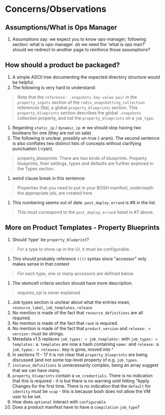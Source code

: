 # Concerns/Observations
## Assumptions/What is Ops Manager
1. Assumptions say: we expect you to know ops-manager; following section: what is ops-manager. do we need the 'what is ops man?' should we redirect to another page to reinforce those assumptions?

## How should a product be packaged?

1. A simple ASCII tree documenting the expected directory structure would be helpful.
1. The following is very hard to understand:
  > Note that the `reference: .snapshots key-value pair` in the `property_inputs` section of the `redis_snapshotting_collection` references [9a], a global `property_blueprints` section. This `property_blueprints` section describes the global `.snapshots` collection property, and not the `property_blueprints` on a `job_type`.
1. Regarding `static_ip` / `dynamic_ip` => we should stop having two booleans for one (they are not on sale)
1. The following is unclear, possibly un-true (-aram). The second sentence is also conflates two distinct lists of concepts without clarifying punctuation (-ryan).
  > property_blueprints: There are two kinds of blueprints. Property blueprints, their settings, types and defaults are further explored in the Types section.
1. weird clause break in this sentence:
  > Properties that you need to put in your BOSH manifest, underneath the appropriate job, are created here. 
1. This numbering seems out of date. `post_deploy_errand` is #6 in the list.
  > This must correspond to the `post_deploy_errand` listed in #7 above.

## More on Product Templates - Property Blueprints
1. Should 'type' be `property_blueprint`?
  > For a type to show up in the UI, it must be configurable.
1. This should probably reference `(())` syntax since "accessor" only makes sense in that context
  > For each type, one or many accessors are defined below. 

1. The stemcell criteria section should have more description.
  > requires_cpi is never explained
1. Job types section is unclear about what the entries mean, `resource_label`, `job_templates`,
 `release`
1. No mention is made of the fact that `resource_definitions` are all required.
1. No mention is made of the fact that `rank` is required.
1. No mention is made of the fact that `product_version` and `release: > version:`  must be strings.
1. Metadata v1.5 replaces `job_types: > job_templates:` with `job_types: > templates:`
  	a. `templates` are now a hash containing `name:` and `release:`
  	a. `job_types: > releases:` key is gone, moved into ^
1. In sections 11 - 17 it is not clear that `property_blueprints` are being discussed (and not some top-level property of e.g. `job_types`.
1. `instance_definitions` is unnecessarily complex, being an array suggest that we can have many.
1. `property_blueprints` contain a `vm_credentials`. There is no indication that this is required - it is but there is no warning until hitting "Apply Changes for the first time. There is no indication that the `default` for `identity` must be `vcap` - this is because bosh does not allow the VM user to be set.
1. How does `optional` interact with `configurable`
1. Does a product manifest have to have a `compilation` `job_type`?

